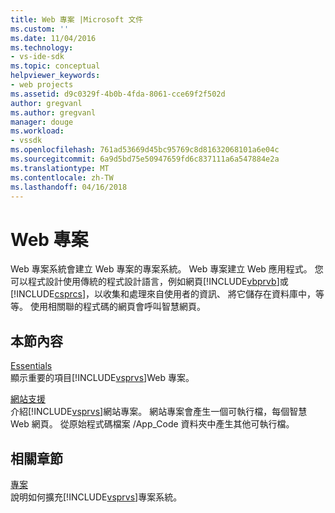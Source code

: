 ```yaml
---
title: Web 專案 |Microsoft 文件
ms.custom: ''
ms.date: 11/04/2016
ms.technology:
- vs-ide-sdk
ms.topic: conceptual
helpviewer_keywords:
- web projects
ms.assetid: d9c0329f-4b0b-4fda-8061-cce69f2f502d
author: gregvanl
ms.author: gregvanl
manager: douge
ms.workload:
- vssdk
ms.openlocfilehash: 761ad53669d45bc95769c8d81632068101a6e04c
ms.sourcegitcommit: 6a9d5bd75e50947659fd6c837111a6a547884e2a
ms.translationtype: MT
ms.contentlocale: zh-TW
ms.lasthandoff: 04/16/2018
---
```

# <a name="web-projects"></a>Web 專案
Web 專案系統會建立 Web 專案的專案系統。 Web 專案建立 Web 應用程式。 您可以程式設計使用傳統的程式設計語言，例如網頁[!INCLUDE[vbprvb](../../code-quality/includes/vbprvb_md.md)]或[!INCLUDE[csprcs](../../data-tools/includes/csprcs_md.md)]，以收集和處理來自使用者的資訊、 將它儲存在資料庫中，等等。 使用相關聯的程式碼的網頁會呼叫智慧網頁。  
  
## <a name="in-this-section"></a>本節內容  
 [Essentials](../../extensibility/internals/web-project-essentials.md)  
 顯示重要的項目[!INCLUDE[vsprvs](../../code-quality/includes/vsprvs_md.md)]Web 專案。  
  
 [網站支援](../../extensibility/internals/web-site-support.md)  
 介紹[!INCLUDE[vsprvs](../../code-quality/includes/vsprvs_md.md)]網站專案。 網站專案會產生一個可執行檔，每個智慧 Web 網頁。 從原始程式碼檔案 /App_Code 資料夾中產生其他可執行檔。  
  
## <a name="related-sections"></a>相關章節  
 [專案](../../extensibility/internals/projects.md)  
 說明如何擴充[!INCLUDE[vsprvs](../../code-quality/includes/vsprvs_md.md)]專案系統。